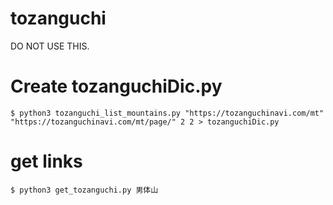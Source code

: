 # tozanguchi

DO NOT USE THIS.

# Create tozanguchiDic.py

```
$ python3 tozanguchi_list_mountains.py "https://tozanguchinavi.com/mt" "https://tozanguchinavi.com/mt/page/" 2 2 > tozanguchiDic.py
```

# get links

```
$ python3 get_tozanguchi.py 男体山
```
